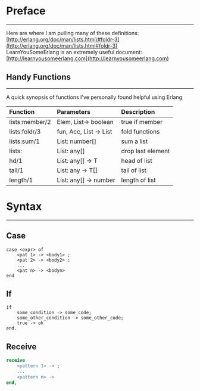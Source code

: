 # Preface

---

Here are where I am pulling many of these definitions: [http://erlang.org/doc/man/lists.html\#foldr-3](http://erlang.org/doc/man/lists.html#foldr-3)  
LearnYouSomeErlang is an extremely useful document: [http://learnyousomeerlang.com](http://learnyousomeerlang.com)

## Handy Functions

---

A quick synopsis of functions I've personally found helpful using Erlang

| Function | Parameters | Description |
| :--- | :--- | :--- |
| lists:member/2 | Elem, List-&gt; boolean | true if member |
| lists:foldr/3 | fun, Acc, List -&gt; List | fold functions |
| lists:sum/1 | List: number\[\] | sum a list |
| lists: | List: any\[\] | drop last element |
| hd/1 | List: any\[\] -&gt; T | head of list |
| tail/1 | List: any -&gt; T\[\] | tail of list |
| length/1 | List: any\[\] -&gt; number | length of list |

# Syntax

---

## Case

```
case <expr> of
    <pat 1> -> <body1> ;
    <pat 2> -> <body2> ;
    ...
    <pat n> -> <bodyn> 
end
```

## If

```
if 
    some_condition -> some_code;
    some_other_condition -> some_other_code;
    true -> ok
end.
```

## Receive

```erlang
receive
    <pattern 1> -> ;
    ...
    <pattern n> ->
end,
```



